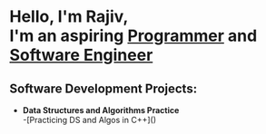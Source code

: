 <h1>Hello, I'm Rajiv,<br/>I'm an aspiring <a href="https://github.com/Quintessence133">Programmer</a> and <a href="https://www.linkedin.com/in/rajiv-seeram-332783223/">Software Engineer</a></h1>

<h2>Software Development Projects:</h2>

<ul>
<li><b>Data Structures and Algorithms Practice<br></b></li>
  -[Practicing DS and Algos in C++]()
</ul>
